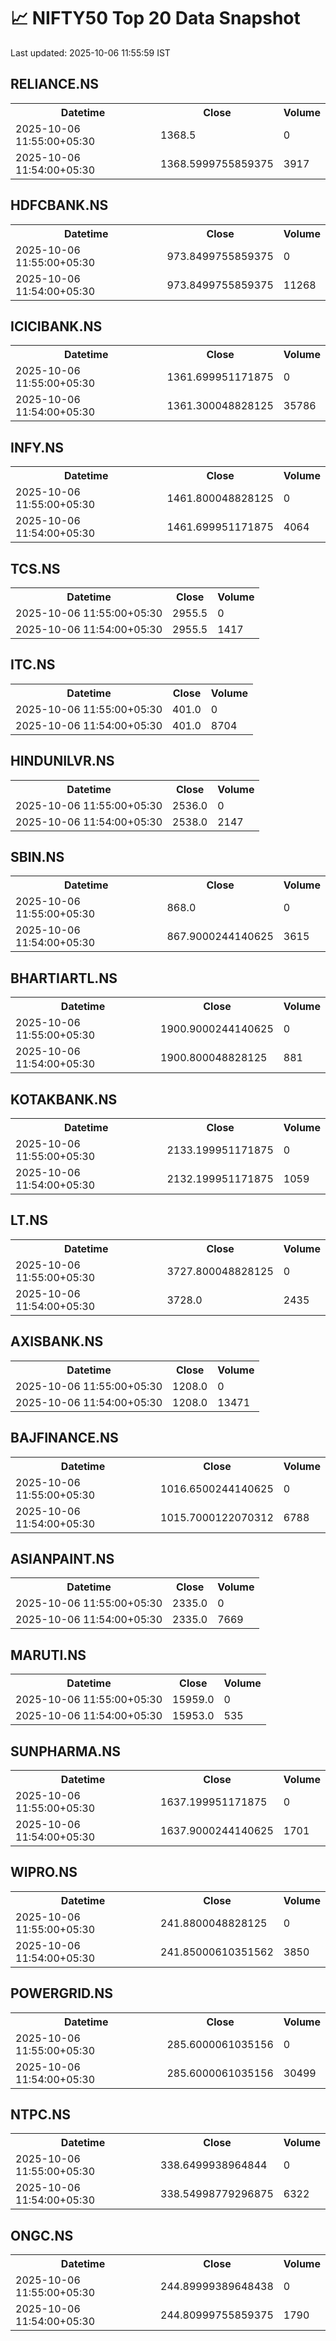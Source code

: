 # 📈 NIFTY50 Top 20 Data Snapshot

Last updated: 2025-10-06 11:55:59 IST

## RELIANCE.NS

<table>
  <tr><th>Datetime</th><th>Close</th><th>Volume</th></tr>
  <tr><td>2025-10-06 11:55:00+05:30</td><td>1368.5</td><td>0</td></tr>
  <tr><td>2025-10-06 11:54:00+05:30</td><td>1368.5999755859375</td><td>3917</td></tr>
</table>

## HDFCBANK.NS

<table>
  <tr><th>Datetime</th><th>Close</th><th>Volume</th></tr>
  <tr><td>2025-10-06 11:55:00+05:30</td><td>973.8499755859375</td><td>0</td></tr>
  <tr><td>2025-10-06 11:54:00+05:30</td><td>973.8499755859375</td><td>11268</td></tr>
</table>

## ICICIBANK.NS

<table>
  <tr><th>Datetime</th><th>Close</th><th>Volume</th></tr>
  <tr><td>2025-10-06 11:55:00+05:30</td><td>1361.699951171875</td><td>0</td></tr>
  <tr><td>2025-10-06 11:54:00+05:30</td><td>1361.300048828125</td><td>35786</td></tr>
</table>

## INFY.NS

<table>
  <tr><th>Datetime</th><th>Close</th><th>Volume</th></tr>
  <tr><td>2025-10-06 11:55:00+05:30</td><td>1461.800048828125</td><td>0</td></tr>
  <tr><td>2025-10-06 11:54:00+05:30</td><td>1461.699951171875</td><td>4064</td></tr>
</table>

## TCS.NS

<table>
  <tr><th>Datetime</th><th>Close</th><th>Volume</th></tr>
  <tr><td>2025-10-06 11:55:00+05:30</td><td>2955.5</td><td>0</td></tr>
  <tr><td>2025-10-06 11:54:00+05:30</td><td>2955.5</td><td>1417</td></tr>
</table>

## ITC.NS

<table>
  <tr><th>Datetime</th><th>Close</th><th>Volume</th></tr>
  <tr><td>2025-10-06 11:55:00+05:30</td><td>401.0</td><td>0</td></tr>
  <tr><td>2025-10-06 11:54:00+05:30</td><td>401.0</td><td>8704</td></tr>
</table>

## HINDUNILVR.NS

<table>
  <tr><th>Datetime</th><th>Close</th><th>Volume</th></tr>
  <tr><td>2025-10-06 11:55:00+05:30</td><td>2536.0</td><td>0</td></tr>
  <tr><td>2025-10-06 11:54:00+05:30</td><td>2538.0</td><td>2147</td></tr>
</table>

## SBIN.NS

<table>
  <tr><th>Datetime</th><th>Close</th><th>Volume</th></tr>
  <tr><td>2025-10-06 11:55:00+05:30</td><td>868.0</td><td>0</td></tr>
  <tr><td>2025-10-06 11:54:00+05:30</td><td>867.9000244140625</td><td>3615</td></tr>
</table>

## BHARTIARTL.NS

<table>
  <tr><th>Datetime</th><th>Close</th><th>Volume</th></tr>
  <tr><td>2025-10-06 11:55:00+05:30</td><td>1900.9000244140625</td><td>0</td></tr>
  <tr><td>2025-10-06 11:54:00+05:30</td><td>1900.800048828125</td><td>881</td></tr>
</table>

## KOTAKBANK.NS

<table>
  <tr><th>Datetime</th><th>Close</th><th>Volume</th></tr>
  <tr><td>2025-10-06 11:55:00+05:30</td><td>2133.199951171875</td><td>0</td></tr>
  <tr><td>2025-10-06 11:54:00+05:30</td><td>2132.199951171875</td><td>1059</td></tr>
</table>

## LT.NS

<table>
  <tr><th>Datetime</th><th>Close</th><th>Volume</th></tr>
  <tr><td>2025-10-06 11:55:00+05:30</td><td>3727.800048828125</td><td>0</td></tr>
  <tr><td>2025-10-06 11:54:00+05:30</td><td>3728.0</td><td>2435</td></tr>
</table>

## AXISBANK.NS

<table>
  <tr><th>Datetime</th><th>Close</th><th>Volume</th></tr>
  <tr><td>2025-10-06 11:55:00+05:30</td><td>1208.0</td><td>0</td></tr>
  <tr><td>2025-10-06 11:54:00+05:30</td><td>1208.0</td><td>13471</td></tr>
</table>

## BAJFINANCE.NS

<table>
  <tr><th>Datetime</th><th>Close</th><th>Volume</th></tr>
  <tr><td>2025-10-06 11:55:00+05:30</td><td>1016.6500244140625</td><td>0</td></tr>
  <tr><td>2025-10-06 11:54:00+05:30</td><td>1015.7000122070312</td><td>6788</td></tr>
</table>

## ASIANPAINT.NS

<table>
  <tr><th>Datetime</th><th>Close</th><th>Volume</th></tr>
  <tr><td>2025-10-06 11:55:00+05:30</td><td>2335.0</td><td>0</td></tr>
  <tr><td>2025-10-06 11:54:00+05:30</td><td>2335.0</td><td>7669</td></tr>
</table>

## MARUTI.NS

<table>
  <tr><th>Datetime</th><th>Close</th><th>Volume</th></tr>
  <tr><td>2025-10-06 11:55:00+05:30</td><td>15959.0</td><td>0</td></tr>
  <tr><td>2025-10-06 11:54:00+05:30</td><td>15953.0</td><td>535</td></tr>
</table>

## SUNPHARMA.NS

<table>
  <tr><th>Datetime</th><th>Close</th><th>Volume</th></tr>
  <tr><td>2025-10-06 11:55:00+05:30</td><td>1637.199951171875</td><td>0</td></tr>
  <tr><td>2025-10-06 11:54:00+05:30</td><td>1637.9000244140625</td><td>1701</td></tr>
</table>

## WIPRO.NS

<table>
  <tr><th>Datetime</th><th>Close</th><th>Volume</th></tr>
  <tr><td>2025-10-06 11:55:00+05:30</td><td>241.8800048828125</td><td>0</td></tr>
  <tr><td>2025-10-06 11:54:00+05:30</td><td>241.85000610351562</td><td>3850</td></tr>
</table>

## POWERGRID.NS

<table>
  <tr><th>Datetime</th><th>Close</th><th>Volume</th></tr>
  <tr><td>2025-10-06 11:55:00+05:30</td><td>285.6000061035156</td><td>0</td></tr>
  <tr><td>2025-10-06 11:54:00+05:30</td><td>285.6000061035156</td><td>30499</td></tr>
</table>

## NTPC.NS

<table>
  <tr><th>Datetime</th><th>Close</th><th>Volume</th></tr>
  <tr><td>2025-10-06 11:55:00+05:30</td><td>338.6499938964844</td><td>0</td></tr>
  <tr><td>2025-10-06 11:54:00+05:30</td><td>338.54998779296875</td><td>6322</td></tr>
</table>

## ONGC.NS

<table>
  <tr><th>Datetime</th><th>Close</th><th>Volume</th></tr>
  <tr><td>2025-10-06 11:55:00+05:30</td><td>244.89999389648438</td><td>0</td></tr>
  <tr><td>2025-10-06 11:54:00+05:30</td><td>244.80999755859375</td><td>1790</td></tr>
</table>

